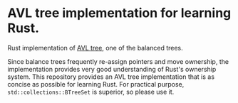 # AVL tree implementation for learning Rust.

Rust implementation of [AVL tree](https://en.wikipedia.org/wiki/AVL_tree), one of the balanced trees.  

Since balance trees frequently re-assign pointers and move ownership, the implementation provides very good understanding of Rust's ownership system. This repository provides an AVL tree implementation that is as concise as possible for learning Rust. For practical purpose, `std::collections::BTreeSet` is superior, so please use it.
